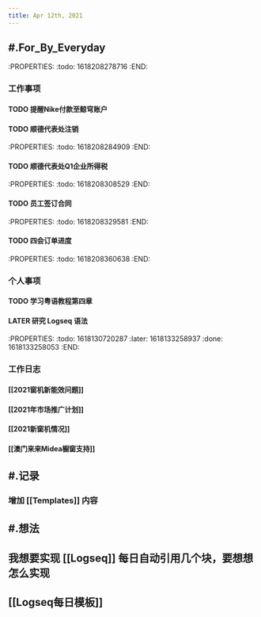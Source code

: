 ```yaml
---
title: Apr 12th, 2021
---
```


## #.For_By_Everyday
:PROPERTIES:
:todo: 1618208278716
:END:
### **工作事项**
#### TODO 提醒Nike付款至鲸穹账户
#### TODO 顺德代表处注销
:PROPERTIES:
:todo: 1618208284909
:END:
#### TODO 顺德代表处Q1企业所得税
:PROPERTIES:
:todo: 1618208308529
:END:
#### TODO 员工签订合同
:PROPERTIES:
:todo: 1618208329581
:END:
#### TODO 四会订单进度
:PROPERTIES:
:todo: 1618208360638
:END:
####
### **个人事项**
#### TODO 学习粤语教程第四章
#### LATER 研究 Logseq 语法
:PROPERTIES:
:todo: 1618130720287
:later: 1618133258937
:done: 1618133258053
:END:
####
### **工作日志**
#### [[2021窗机新能效问题]]
#### [[2021年市场推广计划]]
#### [[2021新窗机情况]]
#### [[澳门来来Midea橱窗支持]]
####
## #.记录
### 增加 [[Templates]] 内容
## #.想法
##
## 我想要实现 [[Logseq]] 每日自动引用几个块，要想想怎么实现
## [[Logseq每日模板]]